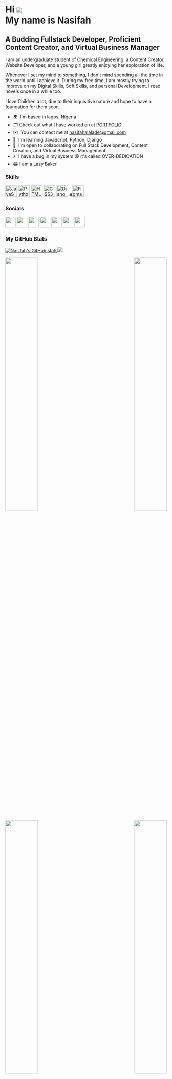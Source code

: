 <!-- ### Hi there 👋 -->

<!--
**Nasifah/Nasifah** is a ✨ _special_ ✨ repository because its `README.md` (this file) appears on your GitHub profile.

Here are some ideas to get you started:

- 🔭 I’m currently working on ...
- 🌱 I’m currently learning ...
- 👯 I’m looking to collaborate on ...
- 🤔 I’m looking for help with ...
- 💬 Ask me about ...
- 📫 How to reach me: ...
- 😄 Pronouns: ...
- ⚡ Fun fact: ...
-->


Hi ![](https://user-images.githubusercontent.com/18350557/176309783-0785949b-9127-417c-8b55-ab5a4333674e.gif)
<br/>My name is Nasifah
===============================================================================================================================

A Budding Fullstack Developer, Proficient Content Creator, and Virtual Business Manager
---------------------------------------------------------------------------------------

I am an undergraduate student of Chemical Engineering, a Content Creator, Website Developer, and a young girl greatly enjoying her exploration of life. 

Whenever I set my mind to something, I don't mind spending all the time in the world until I achieve it. During my free time, I am mostly trying to improve on my Digital Skills, Soft Skills, and personal Development. 
I read novels once in a while too. 

I love Children a lot, due to their inquisitive nature and hope to have a foundation for them soon.

*   🌍  I'm based in lagos, Nigeria
*   🗂️  Check out what I have worked on at [PORTFOLIO](https://drive.google.com/drive/folders/1USNMlAxvgZqZI6dkK8b2_MPozQplDS2v)
*   ✉️  You can contact me at [nasifahalalade@gmail.com](mailto:nasifahalalade@gmail.com)
*   🧠  I'm learning JavaScript, Python, Django
*   🤝  I'm open to collaborating on Full Stack Development, Content Creation, and Virtual Business Management
*   ⚡  I have a bug in my system 😩 it's called OVER-DEDICATION 
*   😂   I am a Lazy Baker 
### Skills<p align="left">
<a href="https://developer.mozilla.org/en-US/docs/Web/JavaScript" target="_blank" rel="noreferrer"><img src="https://raw.githubusercontent.com/danielcranney/readme-generator/main/public/icons/skills/javascript-colored.svg" width="36" height="36" alt="JavaScript" /></a>
                                <a href="https://www.python.org/" target="_blank" rel="noreferrer"><img src="https://raw.githubusercontent.com/danielcranney/readme-generator/main/public/icons/skills/python-colored.svg" width="36" height="36" alt="Python" /></a>
                                <a href="https://developer.mozilla.org/en-US/docs/Glossary/HTML5" target="_blank" rel="noreferrer"><img src="https://raw.githubusercontent.com/danielcranney/readme-generator/main/public/icons/skills/html5-colored.svg" width="36" height="36" alt="HTML5" /></a>
                                <a href="https://www.w3.org/TR/CSS/#css" target="_blank" rel="noreferrer"><img src="https://raw.githubusercontent.com/danielcranney/readme-generator/main/public/icons/skills/css3-colored.svg" width="36" height="36" alt="CSS3" /></a>
                                <a href="https://www.djangoproject.com/" target="_blank" rel="noreferrer"><img src="https://raw.githubusercontent.com/danielcranney/readme-generator/main/public/icons/skills/django-colored.svg" width="36" height="36" alt="Django" /></a>
                                #<a href="https://www.figma.com/" target="_blank" rel="noreferrer"><img src="https://raw.githubusercontent.com/danielcranney/readme-generator/main/public/icons/skills/figma-colored.svg" width="36" height="36" alt="Figma" /></a>
                    </p>
                    
 ### Socials
                  
                  
<p align="left">
                          
<a href="https://www.codepen.io/Nastiieee" target="_blank" rel="noreferrer"><img src="https://raw.githubusercontent.com/danielcranney/readme-generator/main/public/icons/socials/codepen.svg" width="32" height="32" /></a>    <a href="https://www.facebook.com/alalade.nasifah" target="_blank" rel="noreferrer"><img src="https://raw.githubusercontent.com/danielcranney/readme-generator/main/public/icons/socials/facebook.svg" width="32" height="32" /></a>
<a href="https://www.github.com/Nasifah" target="_blank" rel="noreferrer"><img src="https://raw.githubusercontent.com/danielcranney/readme-generator/main/public/icons/socials/github.svg" width="32" height="32" /></a>
<a href="http://www.instagram.com/nasifahalalade" target="_blank" rel="noreferrer"><img src="https://raw.githubusercontent.com/danielcranney/readme-generator/main/public/icons/socials/instagram.svg" width="32" height="32" /></a>
<a href="https://www.linkedin.com/in/nasifah-alalade-5591781a5" target="_blank" rel="noreferrer"><img src="https://raw.githubusercontent.com/danielcranney/readme-generator/main/public/icons/socials/linkedin.svg" width="32" height="32" /></a>
<a href="http://www.medium.com/@nasifahalalade" target="_blank" rel="noreferrer"><img src="https://raw.githubusercontent.com/danielcranney/readme-generator/main/public/icons/socials/medium.svg" width="32" height="32" /></a>
<a href="https://www.twitter.com/nasifahalalade" target="_blank" rel="noreferrer"><img src="https://raw.githubusercontent.com/danielcranney/readme-generator/main/public/icons/socials/twitter.svg" width="32" height="32" /></a></p>

### <b>My GitHub Stats</b>
<a href="http://www.github.com/Nasifah"><img src="https://github-readme-stats.vercel.app/api?username=Nasifah&show_icons=true&hide=&count_private=true&title_color=0891b2&text_color=ffffff&icon_color=0891b2&bg_color=1c1917&hide_border=true&show_icons=true" alt="Nasifah's GitHub stats" /></a><a
                      href="http://www.github.com/Nasifah"><img
                  src="https://github-readme-streak-stats.herokuapp.com/?user=Nasifah&stroke=ffffff&background=1c1917&ring=0891b2&fire=0891b2&currStreakNum=ffffff&currStreakLabel=0891b2&sideNums=ffffff&sideLabels=ffffff&dates=ffffff&hide_border=true" /></a>
                  <!--<b>Top Repositories</b>-->
                  <div width="100%" align="center"><a href="https://github.com/Nasifah/responsive_landing_page" align="left"><img align="left" width="45%" src="https://github-readme-stats.vercel.app/api/pin/?username=Nasifah&repo=responsive_landing_page&title_color=0891b2&text_color=ffffff&icon_color=0891b2&bg_color=1c1917&hide_border=true&locale=en" /></a><a href="https://github.com/Nasifah/django_crud" align="right"><img align="right" width="45%" src="https://github-readme-stats.vercel.app/api/pin/?username=Nasifah&repo=django_crud&title_color=0891b2&text_color=ffffff&icon_color=0891b2&bg_color=1c1917&hide_border=true&locale=en" /></a></div><br /><br /><br /><br /><br /><br /><div width="100%" align="center"><a href="https://github.com/Nasifah/responsive_registration_form" align="left"><img align="left" width="45%" src="https://github-readme-stats.vercel.app/api/pin/?username=Nasifah&repo=responsive_registration_form&title_color=0891b2&text_color=ffffff&icon_color=0891b2&bg_color=1c1917&hide_border=true&locale=en" /></a><a href="https://github.com/Nasifah/blog_app" align="right"><img align="right" width="45%" src="https://github-readme-stats.vercel.app/api/pin/?username=Nasifah&repo=blog_app&title_color=0891b2&text_color=ffffff&icon_color=0891b2&bg_color=1c1917&hide_border=true&locale=en" /></a></div>
